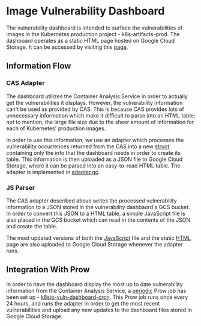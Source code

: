 # Image Vulnerability Dashboard
The vulnerability dashboard is intended to surface the vulnerabilities of 
images in the Kubernetes production project - k8s-artifacts-prod. The
dashboard operates as a static HTML page hosted on Google Cloud Storage.
It can be accessed by visiting this
[page](https://storage.googleapis.com/k8s-artifacts-prod-vuln-dashboard/dashboard.html).

## Information Flow

### CAS Adapter
The dashboard utilizes the Container Analysis Service in order to actually get
the vulnerabilities it displays. However, the vulnerability information can't be used
as provided by CAS. This is because CAS provides lots of unnecessary information which
make it difficult to parse into an HTML table; not to mention, the large file size due
to the sheer amount of information for each of Kubernetes' production images.

In order to use this information, we use an adapter which processes the vulnerability
occurrences returned from the CAS into a new
[struct](https://github.com/kubernetes-sigs/k8s-container-image-promoter/blob/master/dashboard/adapter/types.go)
containing only the info that the dashboard needs in order to create its table. This
information is then uploaded as a JSON file to Google Cloud Storage, where it can be parsed
into an easy-to-read HTML table. The adapter is implemented in
[adapter.go](https://github.com/kubernetes-sigs/k8s-container-image-promoter/blob/master/dashboard/adapter/adapter.go).

### JS Parser
The CAS adapter described above writes the processed vulnerability information to a JSON
stored in the vulnerability dashbaord's GCS bucket. In order to convert this JSON to a
HTML table, a simple JavaScript file is also placed in the GCS bucket which can read in
the contents of the JSON and create the table.

The most updated versions of both the
[JavaScript](https://github.com/kubernetes-sigs/k8s-container-image-promoter/blob/master/dashboard/dashboard.js)
file and the static
[HTML](https://github.com/kubernetes-sigs/k8s-container-image-promoter/blob/master/dashboard/dashboard.html)
page are also uploaded to Google Cloud Storage whenever the adapter runs.

## Integration With Prow
In order to have the dashboard display the most up to date vulnerability information
from the Container Analysis Service, a
[periodic](https://github.com/kubernetes/test-infra/blob/master/prow/jobs.md)
Prow job has been set up -
[k8sio-vuln-dashboard-cron](https://github.com/kubernetes/test-infra/blob/master/config/jobs/kubernetes/test-infra/test-infra-trusted.yaml).
This Prow job runs once every 24 hours, and runs the adapter in order to get the most
recent vulnerabilities and upload any new updates to the dashboard files stored in
Google Cloud Storage.
